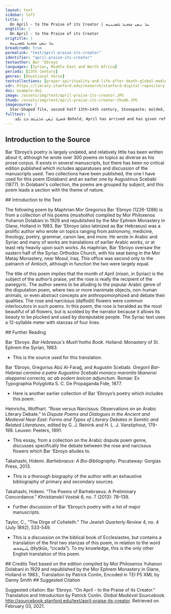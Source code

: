 ```yaml
---
layout: text
sidebar: left
title: |
  On April - to the Praise of its Creator | ܥܠ ܢܝܣܢ ܫܘܒܚܐ ܠܡܟܝܢܢܗ
engtitle: |
  On April - to the Praise of its Creator
origtitle: |
  ܥܠ ܢܝܣܢ ܫܘܒܚܐ ܠܡܟܝܢܢܗ
breadcrumb: true
permalink: "text/april-praise-its-creator"
identifier: "april-praise-its-creator"
textauthor: Bar ‘Ebroyo
languages: [Syriac, Middle East and North Africa]
periods: [13th Century]
genres: [Devotional Verse]
textcollections: [prayer-spirituality-and-life-after-death-global-medieval-perspectives]
sdr: https://library.stanford.edu/research/stanford-digital-repository 
doi: example-doi 
image: /assets/img/text/april-praise-its-creator.JPG
thumb: /assets/img/text/april-praise-its-creator-thumb.JPG
imagesource: |
  Star-Shaped Tile, second half 13th–14th century, Stonepaste; molded, overglaze painted and leaf gilded (lajvardina), Metropolitan Museum of Art 40.181.16, H.O. Havemeyer Collection, Gift of Horace Havemeyer, 1940 [Public Domain]]
fulltext: |
    ܗܳܐܡܛܳܐ ܢܺܝ݂ܣܳܢ ܘܰܠܥܰܝ݂ܝ̈ܩܐ ܒܝܰܐ ܢܰܦܶܫ܃ Behold, April has arrived and has given refreshment to those who grieve ܘܰܒܗܰܒܳܒ̈ܐܶ ܠܛܘܪ݂ܳܐ ܘܕܰܒܪܳܐ ܫܘܒܚܳܐ ܐܰܠܒܶܫ܂ And in glory has clothed mountain and pasture with flowers ܒܰܚܠܘܠ ܘܰܪܕܳܐ ܠܦܰܩܚ̈ܐܶ ܐܡܺ̈ܝܢܐܶ ܩܪܳܐ ܐܳܦ ܟܰܢܶܫ܃ At the wedding feast of the rose, it invited, indeed, gathered blossoms as guests ܘܰܕܡܶܢ ܓܢܘܢܳܐ ܢܶܦܘܩ ܚܰܬܢܳܐ ܐܘܪܚܳܐ ܕܳܪܶܫ܀ And prepared the way for the bridegroom to leave the bridal chamber. ܕܡܽܘܬ݁ ܟܰܠ̈ܬܳܐ ܗܳܐ ܐܶܨܛܰܒܬܘ̄ ܦܰܩ̈ܚܼܝ ܕܰܒܪܳܐ܃ Blossoms of the field are adorned like beautiful brides ܘܡܶܢ ܩܘ݂ܠܳܪ̈ܶܐ ܕܥܘ݂ܙܳܐ ܕܣܰܬܘܳܐ ܩܢܰܘ ܚܘܪ݂ܪܳܐ܂ And they have attained freedom from the iron bands of winter’s fierceness ܗܳܐ ܐܶܫܬ݁ܪܝ ܠܗ ܠܶܫܳܢ ܛܺܝܛܟܘܣ ܘܒܰܐܡܺܝܢ ܙܳܡܪܳܐ܃ Behold, the tongue of the cicada has been loosened and it ever sings ܘܥܰܠ ܒܶܡܰܛܰܐ ܕܢܰܪܩܝܣ ܘܳܐܣܳܐ ܠܘܰܪܕܳܐ ܡܢܰܨܳܪܐ܀ And, on the seat of the narcissus and the myrtle, twitters to the rose. ܗܳܐ ܫܘܰܫܢ̈ܶܐ ܕܡܽܘܬ݁ ܟܰܠ̈ܳܬܳܐ ܡܶܢ ܩܰܝ݂ܛܘܢ݂̈ܐ܃ O! the lilies look like brides from their bed-chambers ܡܨܰܒܬܝܢ ܢܳܦܩܝܢ ܐܳܦ ܡܶܬܓܰܐܶܝܢ ܒܫܘܦܪܳܐ ܕܓܰܘܢ̈ܶܐ܂ He is adorned and he goes out, indeed, he bears himself grandly in colorful beauty ܗܳܐ ܫܳܢܝܬܳܐ ܗܘܳܬ݁ ܠܳܗ ܛܺܝܛܟܘܣ ܒܚܘܒ݂ ܫܘܫܰܢ̈ܐܶ܃ O! It is madness to the cicada – the love of the lilies ܘܰܐܝܟ ܦܘܐ̣ܝ̣ܛܬܳܐ ܡܢܰܨܪܐ ܠܘܰܪܕܐ ܡܶܨܥܰܬ ܓܰܢ̈ܐܶ܀ His chirping is poetry to the rose in the midst of the garden. ܙܰܒܢܳܐ ܙܥܘܪܳܐ ܟܕ ܐܝ݂ܬܘܗ̄ܝ ܗܘܳܐ ܘܳܪܕܳܐ ܚܰܕܬܳܐ܃ The time when the rose is new is brief ܨܒܳܐ ܢܶܣܬܰܬ݁ܪ ܢܶܬܶܒ ܒܶܐܣܟܺܝܡ ܡܶܨܥܰܬ݁ ܓܰܢܬܳܐ܂ It prefers to be destroyed, and will appear to rest amidst the garden ܗܳܝܕܝܟ ܚܙܺܝܬܶܗ ܟܰܕ ܡܶܬܦܰܪܣܶܐ ܒܶܝܬ ܚܳܢ̈ܘܳܬܳܐ܃ Then it sees the house of stalls when it is spread out ܘܪܳܡܶܐ ܢܰܦܫܗ ܥܰܠ ܐܳܣܘ̈ܛܐܶ ܐܰܝܟ ܙܳܢܝ݂ܬܳܐ܀ And it lays itself down among the gluttons like a prostitute. ܠܘܰܪܕܳܐ ܐܶܡܪܶܬ ܕܰܠܡܘܢ ܬܶܗܘܶܐ ܒܝ݂ܕܐ ܘܥܘܒܳܐ܃ I said to the rose, “Why will you be in the hand and on the bosom ܕܟܽܠ ܐܳܣܘܛܳܐ ܐܳܦ ܪܳܘܰܝܳܐ ܫܪܝ݂ܚܐ ܠܰܥܒܳܐ܂ Of every prodigal, and indeed, wanton, greedy drunkard?” ܘܰܪܕܳܐ ܦܰܢܝ݂ ܕܓܽܘܥ ܠܟ ܘܰܫܠܶܝ݂ ܬܠܝ ܡܶܢܝ ܪܰܘܒܳܐ܃ “Pooh to you!” answered the rose, and it ceased and drew back from my uproar ܕܚܰܝܰܝ̈̄ ܠܰܒܝܽܘܠ ܩܪܶܒܘ̄ ܘܶܐܬܡܰܛܝܘ̄ ܒܚܰܒܪܘܬ ܟܘܒ݂ܳܐ܀ They who are companions of thorns are reduced to dust and brought to Sheol. ܠܘܰܪܕܳܐ ܐܶܡܪܶܬ ܠܡܽܘܢ ܬܶܨܕܰܠܰܠ ܒܰܕܡܽܘܬ ܦܰܚܙܳܐ܃ I said to the rose, “Why are you unrestrained in the appearance of licentiousness? ܠܡܽܘܢ ܠܐ ܬܣܰܬܰܪ ܫܘܦܪܟ ܦܰܐܝܳܐ ܒܰܙܒܰܢ ܥܘܙ݂ܳܐ܂ Why not reject your comely beauty in the harsh time?” ܘܰܪܕܳܐ ܦܰܢܝ ܕܠܢܰܦܫܳܟ ܐܰܢܬ ܗܘܺܝ ܟܳܪܽܘܙܳܐ܃ The rose answered, “Be a preacher to yourself, ܛܳܒ ܠܝ ܦܘܚܪܳܐ ܡܶܢ ܕܰܒܟܽܘܒ݂̈ܶܐ ܐܶܗܘܶܐ ܚܪܺܝܙܳܐ܀ The banquet of thorns is better to me than to become strung together.” ܠܘܳܪܕܳܐ ܩܰܦܚܶܬ ܕܰܠܡܽܘܢ ܢܰܦܫܳܟ ܠܟܽܠ ܐܢܳܫܬܶܬܠ܃ I reprimanded the rose, “Why do you give yourself to any man?” ܘܐܝܟ ܫܳܢܺܝܬܐ ܕܪܰܘܝܳܐ ܒܥܽܘܒܳܐ ܠܟ ܟܽܠ ܡܰܥܶܠ܂ And he who is like a mad drunkard in the bosom every time you are new?" ܘܳܪܕܐ ܦܰܢܺܝ ܕܰܟܪܶܝܢ ܚܲܝܐܶ ܘܙܺܝܘܝ̄ ܗܳܐ ܐܳܙܶܠ܃ The rose answered, “My life is short and of little value, ܠܡܽܘܢ ܐܬܦܰܠܰܛ ܕܰܠܦܰܐܝܘܬܗ ܫܘܦܪܳܐ ܚܳܡܶܠ܀ Why should its elegance and beauty flee when it is gathered?” ܠܘܲܪܕܳܐ ܐܶܡܪܶܬ ܟܰܕ ܓܰܢܳܢܳܐ ܠܳܟ ܗ̱ܘ ܩܳܛܶܦ܃ To the rose, I said, “When your gardener gathers you ܕܩܽܘܪܳܝܗ̄ܝ ܒܟܘܒܳܐ ܘܠܐ ܬܶܫܒܽܘܟܩܝܗܝ ܕܠܳܟ ܢܗܶܐܚܳܛܶܦ܂ And you gore him with a thorn, he will not forgive, and you will be snatched” ܘܳܪܕܳܐ ܦܰܢܝ݂ ܕܡܶܢ ܓܰܘ ܬܰܪܥܺܝܬܝ̱ ܗܳܕܶܐ ܝܠܶܦ܃ And the rose answered, “I thought to myself, he would have learned this: ܕܰܠܫܰܦܝܪܽܘܬܝ ܡܶܢ ܚܰܒܪܘܬܗ ܕܣܰܢܝܳܐ ܢܚܰܠܶܦ܀ His ugly companion will be renewed by my loveliness.” ܠܘܪܕܐ ܐܶܡܪܶܬ ܟܕ ܓܰܢܳܢܳܐ ܨܒܳܐ ܕܟܳܟ ܢܶܦܣܳܘܩ܃ To the rose I said, “When the gardener wants to prune you ܒܥܘܒܳܐ ܕܩܘܪܳܝܗܝ ܘܰܕܢܶܚܛܦܳܟ ܣܳܟ ܠܳܐ ܬܶܫܒܘܩ܂ Interiorly, and you poke him, you will be snatched and not forgiven ܘܳܪܕܳܐ ܦܰܢܝ ܕܦܽܘܡܝ ܥܠ ܗܳܕܐ ܦܶܬܚܶܬ ܕܶܐܫܘܩ܃ And the rose answered, “Concerning my mouth, you open it and I will kiss ܐܺܝܕ ܟܽܠ ܐܰܝܢܳܐ ܕܠܝ ܡܶܢ ܥܰܒܕܽܘ ܕܣܰܢܝܳܐ ܢܶܦܪܽܘܩ܀ The hand of all who will remove me from the thornbush.” ܡܶܢ ܩܘܠܳܣܰܝ̈ܟ ܘܰܪܕܳܐ ܚܳܐܶܒ ܦܽܘܡ ܟܽܠ ܪܺܝܛܽܘܪ܃ The rose succumbs to the praises of every rhetor ܘܳܐܦܶܢ ܢܶܡܠܶܐ ܡܶܢ ܣܘ̈ܓܳܬܶܗ ܪܶܒܽܘ ܐܶܫܛܳܪ܂ Even those who will fill up with myriad senseless songs ܟܽܠܗܘܢ ܦܰܩܚ̈ܶܐ ܐܰܝܟ ܦܰܠܳܚ̈ܶܐ ܘܗܘ݂ ܩܽܘܪܰܛܘܪ܃ All blossoms are like laborers and he a curator ܐܳܦ ܫܽܘܫܰܢ̈ܶܐ ܦܳܠܚ̈ܶܐ ܘܗܘ݂ ܠܚܽܘܪ ܐܘܛܘܪܐܛܘܪ܀ Even lilies are laborers and he alone is the emperor. ܡܶܢ ܩܽܘܠܳܣ̈ܰܝ ܘܰܪܕܳܐ ܚܳܐܶܒ ܟܽܠ ܠܶܫܳܢܳܐ܃ Colossian roses are conquered by every tongue ܕܡܶܢ ܫܘܫܰܢ̈ܶܐ ܚܰܒܪ̈ܶܐ ܗܕܝ݂ܪܐ ܩܢܶܐ ܦܽܘܪܳܫܢܳܐ܂ Because magnificent lilies are obtained as a gift by charmers ܟܽܠܗܘܢ ܦܰܩܚ̈ܶܐ ܐܰܝܟ ܦܰܠܳܚ̈ܶܐ ܘܗ݂ܘ ܪܺܝܫܳܢܳܐ܃ All blossoms are like laborers and he is the ruler ܟܽܠܗܽܘܢ ܙܳܗܪ̈ܐ ܓܶܕܫܳܢܳܝ̈ܐ ܘܗܘ݂ ܐܳܕܳܫܢܳܐ܀ Every brightness is accidental and his is essential. ܐܳܘ ܦܳܪܘܫܳܐ ܕܰܠܡܳܐ ܬܶܚܙܐ ܠܘܰܪܕܳܐ ܫܲܒܪܳܐ܃ O! Is the rose not distinguished above Syrian rue? ܘܠܫܘܰܫ̈ܢܶܐ ܣܳܒ̈ܶܐ ܗܕܺܝܪ̈ܶܐ ܩܰܢ̈ܝܰܝ ܫܽܘܦܪܳܐ܂ And are not the lilies’ old splendors hated by beautiful ones? ܟܽܠܗܘܢ ܦܰܩܚ̈ܶܐ ܥܰܒ̈ܪܶܐ ܐܶܢܘܢ ܟܕ ܗܘ݂ ܚܺܐܪܳܐ܃ All blossoms are servants while he is noble ܘܠܶܗ ܗܘ݂ ܣܳܓܕܝܢ ܟܽܠܗܘܢ ܟܽܠ ܝܘܡ݂ ܐܰܝܟ ܕܰܠܡܳܪܳܐ܀ And to him they bow, every single day like to the Lord. ܬܳܐ ܚܺܙܐ ܠܘܰܪܕܳܐ ܒܰܕܡܽܘܬ ܥܽܘܠܳܐ ܒܓܰܘ ܥܰܙܪܘܪ݂̈ܶܐ܃ Come, see in the rose the image of a baby inside swaddling clothes ܘܰܠܫܘܫܰܢ̈ܶܐ ܐِܚܪ̈ܢܶܐ ܕܫܰܪܟܳܐ ܣܳܒ̈ܶܐ ܗܕܝܪ̈ܶܐ܂ And in the rest of the other lilies are old splendors ܐܶܠܐ ܟܽܠܗܘܢ ܥܰܒܕܘ݂ ܦܳܠܚܺܝܢ ܠܗ ܒܪ ܚܺܐܪ̈ܶܐ܃ But they are all made to serve, working for freeborn sons. ܕܗܘܝ݂ܘ ܒܰܠܚܽܘܕ ܡܳܪܳܐ ܘܦܰܩܚ̈ܶܐ ܠܗ ܐܺܣܝܪ̈ܶܐ܀ That is to say, he alone is Lord and the blossoms are bound to him. ܐܳܘ ܦܳܪܽܘܫܳܐ ܬܳܐ ܐܶܬܦܰܪܓܳܐ ܒܗܳܢܳܐ ܓܢܽܘܢܳܐ܃ O discerning one, come be bright in this bridal chamber ܕܠܰܝܬ ܠܶܗ ܦܶܚܡܳܐ ܒܦܰܐܝܽܘܬܳ ܫܘܦܪܳܐ ܕܪܺܝܚܳܐ ܘܓܰܘܢܳܐ܂ Which has no equal in beauty and elegance of scent and color ܒܘܰܪܕܳܐ ܐܶܨܕ ܕܰܡܥܶܠܶܝܬܳܐ ܥܛܺܝܦ ܟܘܬܝܢܳܐ܃ Consider the roses of the entrance which are clothed in a linen tunic ܡܶܨܥܰܬ݁ ܦܰܩ̈ܚܶܐ ܘܠܐ ܬܶܬܦܰܠܰܓ ܕܗܽܘ݂ܝܽܘ ܚܰܬܢܳܐ܀ In the midst of blossoms undivided, that is to say, married. ܟܽܠܗܘܢ ܦܰܩ̈ܚܶܐ ܐܰܝܟ ܩܳܦܺܝ̈ܠܶܐ ܘܘܰܪܕܐ ܒܽܘܟܢܳܐ܃ All of the blossoms are as if stripped bare, and the rose, a nobleman ܐܳܦ ܫܽܘܫܰܢ̈ܐ ܟܽܠܗܘܢ ܙܡܝܢ̈ܐ ܘܘܰܪܕܳܐ ܚܰܬܢܳܐ܂ The lilies are all like invited guests and the rose is married ܟܽܠܗܘܢ ܙܰܗܪ̈ܶܐ ܐܝܟ ܢܰܗܝܪ̈ܶܐ ܘܘܰܪܳܕܐ ܥܰܝܢܳܐ܃ All flashes are like lights and the rose is the eye ܘܝܰܬܝܪ ܡܶܢܗܘܢ ܗܘܠܚܽܘܪ ܘܰܪܕܳܐ ܨܰܡܘܚܬܳܢܳܐ܀ And the only one that surpasses them in brilliance is the rose. ܒܟܽܠܗܘܢ ܙܰܗܪ̈ܶܐ ܘܰܪܕܳܐ ܒܰܠܚܽܘܕ ܐܝ݂ܬܘܗ̄ܝ ܢܺܝܫܳܐ܃ With every flash, the rose alone has a banner ܘܐܦܶܢ ܢܶܗܘܐ ܡܶܢ ܪ̈ܰܘܳܝܶܐ ܒܦܽܘܚܪܳܐ ܕܝܳܫܐ܂ Although it will be from drunkards in an evil banquet ܟܽܠܗܘܢ ܦܰܩ̈ܚܶܐ ܒܰܕܡܽܘܬ ܪ̈ܶܓܠܶܐ ܘܘܰܪܕܐ ܪܝ݂ܫܳܐ܃ The rose tramples on all blossoms in the image of a foot ܘܕܺܝܠܗ ܫܘܦܪܳܐ ܕܺܝܠܳܢܝܐ ܘܕܺܝܠܗܘܢ ܛܝܫܳܐ܀ And its own beauty is unique and theirs are bastardized. ܪܓܺܝܓ ܗܘܘܲܪܕܐ ܥܰܠ ܟܽܠ ܢܦܫܳܐ ܡܠܟܳܐ ܘܡܳܟܳܐ܃ The rose is desirable above every living king and lowly one ܒܰܕ ܥܰܠ ܦܰܩ̈ܚܶܐ ܟܽܠܗܘܢ ܦܳܠܚ̈ܶܐ ܗܘ݂ܝܘ ܡܰܠܟܳܐ܂ Because, concerning blossoms, they are all laborers compared to the king ܟܽܠܗܘܢ ܙܰܗܪ̈ܶܐ ܠܗ ܒܰܠܚܘ ܕܰܘܗ̄ܝ ܣܳܝܡܶܝܢ ܒܘܪܟܳܐ܃ All of their flashes are made to kneel to it alone ܘܪܰܢܩܪ ܒܘܢ ܠܗ ܕܳܫܢ̈ܶܐ ܕܫܘܒܚܳܐ ܢܳܣܒܺܝܢ ܡܶܠܟܳܐ܀ And they who draw near to it receive gifts of glory from the king. 
---
```

## Introduction to the Source 
<p>Bar ‘Ebroyo’s poetry is largely undated, and relatively little has been written about it, although he wrote over 300 poems on topics as diverse as his prose corpus. It exists in several manuscripts, but there has been no critical edition published which includes apparatuses and discussion of the manuscripts used. Two collections have been published, the one I have used for this poem (Dolabani) and an earlier one by Augustinus Scebabi (1877). In Dolabani's collection, the poems are grouped by subject, and this poem leads a section with the theme of nature.</p>
## Introduction to the Text 
<p>The following poem by Maphrian Mor Gregorios Bar ‘Ebroyo (1226-1286) is from a collection of his poems (<em>musḥotho</em>) compiled by Mor Philoxenos Yuhanon Dolabani in 1929 and republished by the Mor Ephrem Monastery in Glane, Holland in 1983. Bar ‘Ebroyo (also latinized as Bar Hebraeus) was a prolific author who wrote on topics ranging from astronomy, medicine, theology, poetry, grammar, canon law, and more. He wrote in Arabic and Syriac and many of works are translations of earlier Arabic works, or at least rely heavily upon such works. As maphrian, Bar ‘Ebroyo oversaw the eastern half of the Syriac Orthodox Church, with his seat being in the Mor Matay Monastery, near Mosul, Iraq. This office was second only to the patriarch of Antioch, although in function the two were largely equal.</p> <p>The title of this poem implies that the month of April (<em>nisan</em>, in Syriac) is the subject of the author’s praise, yet the rose is really the recipient of the panegyric. The author seems to be alluding to the popular Arabic genre of the disputation poem, where two or more inanimate objects, non-human animals, or even abstract concepts are anthropomorphized and debate their qualities. The rose and narcissus (daffodil) flowers were common interlocutors in such poems. In this poem, the rose is heralded as the most beautiful of all flowers, but is scolded by the narrator because it allows its beauty to be plucked and used by disreputable people. The Syriac text uses a 12-syllable meter with stanzas of four lines.</p>
## Further Reading 
<p>Bar ‘Ebroyo. <em>Bar Hebraeus's Mush'hotho Book</em>. Holland: Monastery of St. Ephrem the Syrian, 1983.</p> <ul> <li>This is the source used for this translation.</li> </ul> <p>Bar ‘Ebroyo, Gregorius Abū Al-Faraǧ, and Augustin Scebabi. <em>Gregorii Bar-Hebraei carmina a patre Augustino Scebabi monaco maronita libanensi aleppensi correcta, ac ab eodem lexicon adjunctum</em>. Romae: Ex Typographia Polyglotta S. C. De Propaganda Fide, 1877.</p> <ul> <li>Here is another earlier collection of Bar ‘Ebroyo’s poetry which includes this poem.</li> </ul> <p>Heinrichs, Wolfhart. “Rose versus Narcissus: Observations on an Arabic Literary Debate.” In <em>Dispute Poems and Dialogues in the Ancient and Medieval Near East: Forms and Types of Literary Debates in Semitic and Related Literatures</em>, edited by G. J. Reinink and H. L. J. Vanstiphout, 179-198. Leuven: Peeters, 1991.</p> <ul> <li>This essay, from a collection on the Arabic dispute poem genre, discusses specifically the debate between the rose and narcissus flowers which Bar ‘Ebroyo alludes to.</li> </ul> <p>Takahashi, Hidemi. <em>Barhebraeus: A Bio-Bibliography</em>. Piscataway: Gorgias Press, 2013.</p> <ul> <li>This is a thorough biography of the author with an exhaustive bibliography of primary and secondary sources.</li> </ul> <p>Takahashi, Hidemi. “The Poems of Barhebraeus: A Preliminary Concordance.” <em>Khristianskiĭ Vostok</em> 6, no. 7 (2013): 78–139.</p> <ul> <li>Further discussion of Bar ‘Ebroyo’s poetry with a list of major manuscripts.</li> </ul> <p>Taylor, C., “The Dirge of Coheleth.”<em> The Jewish Quarterly Review</em> 4, no. 4 (July 1892), 533-549.</p> <ul> <li>This is a discussion on the biblical book of Ecclesiastes, but contains a translation of the first two stanzas of this poem, in relation to the word ܛܺܝܛܟܘܣ (ṭēyṭkūs, “cicada”). To my knowledge, this is the only other English translation of this poem.</li> </ul>
## Credits
Text based on the edition compiled by Mor Philoxenos Yuhanon Dolabani in 1929 and republished by the Mor Ephrem Monastery in Glane, Holland in 1983., 
Translation by Patrick Conlin, 
Encoded in TEI P5 XML by Danny Smith
## Suggested Citation
<p>Suggested citation: Bar ‘Ebroyo.  "On April - to the Praise of its Creator." Translation and Introduction by Patrick Conlin. <em>Global Medieval Sourcebook</em>. <a href="http://sourcebook.stanford.edu/text/april-praise-its-creator">http://sourcebook.stanford.edu/text/april-praise-its-creator</a>. Retrieved on February 03, 2021.</p>